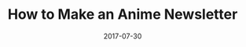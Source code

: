 ---
layout: blank
title:  "How to Make an Anime Newsletter"
date:   2017-07-30
categories: javascript tutorial
excerpt: "For my first web project that wasn't a website, I broke down a goal that involved Node, scheduled functions, the Twitter API, and a feed of anime wallpapers."

featured-img: /img/posts/anime-newsletter/featured.jpg

external_url: https://dev.to/maxwell_dev/how-to-make-an-anime-newsletter
---